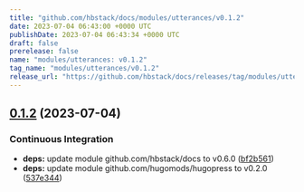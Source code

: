 ```yaml
---
title: "github.com/hbstack/docs/modules/utterances/v0.1.2"
date: 2023-07-04 06:43:00 +0000 UTC
publishDate: 2023-07-04 06:43:34 +0000 UTC
draft: false
prerelease: false
name: "modules/utterances: v0.1.2"
tag_name: "modules/utterances/v0.1.2"
release_url: "https://github.com/hbstack/docs/releases/tag/modules/utterances/v0.1.2"
---
```


## [0.1.2](https://github.com/hbstack/docs/compare/modules/utterances/v0.1.1...modules/utterances/v0.1.2) (2023-07-04)


### Continuous Integration

* **deps:** update module github.com/hbstack/docs to v0.6.0 ([bf2b561](https://github.com/hbstack/docs/commit/bf2b561291a72136c23a5057eb095c41bdfa015e))
* **deps:** update module github.com/hugomods/hugopress to v0.2.0 ([537e344](https://github.com/hbstack/docs/commit/537e344b54a072dfa91f952507720b5b9b32bda5))
